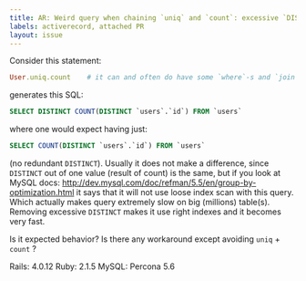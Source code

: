 ```yaml
---
title: AR: Weird query when chaining `uniq` and `count`: excessive `DISTINCT`
labels: activerecord, attached PR
layout: issue
---
```


Consider this statement:

``` ruby
User.uniq.count    # it can and often do have some `where`-s and `join`-s before `uniq`, but this statement already shows the problem
```

generates this SQL:

``` sql
SELECT DISTINCT COUNT(DISTINCT `users`.`id`) FROM `users`
```

where one would expect having just:

``` sql
SELECT COUNT(DISTINCT `users`.`id`) FROM `users`
```

(no redundant `DISTINCT`). Usually it does not make a difference, since `DISTINCT` out of one value (result of count) is the same, but if you look at MySQL docs: http://dev.mysql.com/doc/refman/5.5/en/group-by-optimization.html it says that it will not use loose index scan with this query. Which actually makes query extremely slow on big (millions) table(s). Removing excessive `DISTINCT` makes it use right indexes and it becomes very fast.

Is it expected behavior? Is there any workaround except avoiding `uniq` + `count` ?

Rails: 4.0.12
Ruby: 2.1.5
MySQL: Percona 5.6

